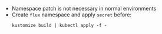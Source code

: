 - Namespace patch is not necessary in normal environments
- Create `flux` namespace and apply `secret` before:
  ```shell
  kustomize build | kubectl apply -f -
  ```
